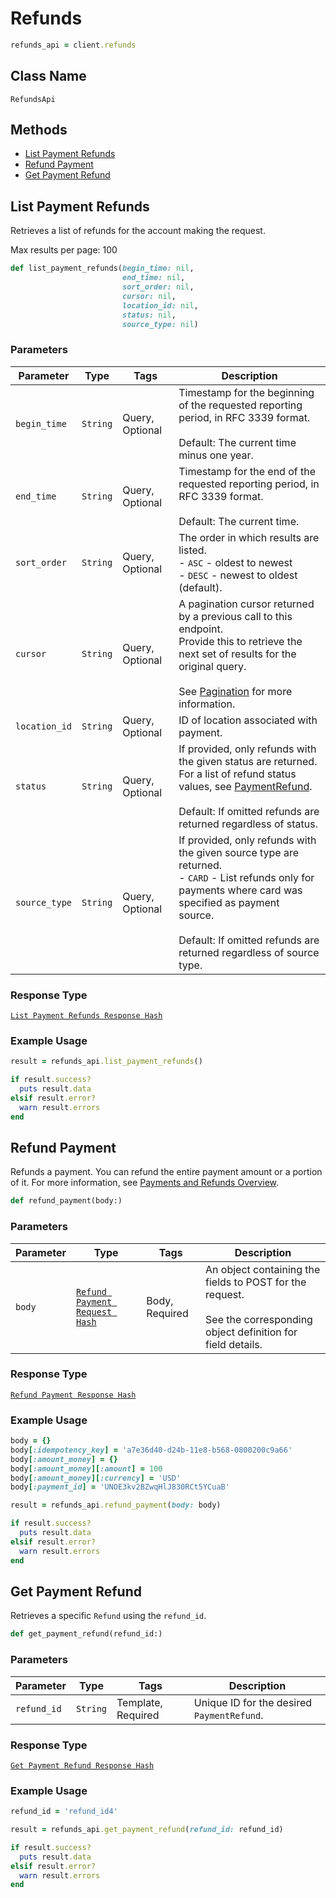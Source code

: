 # Refunds

```ruby
refunds_api = client.refunds
```

## Class Name

`RefundsApi`

## Methods

* [List Payment Refunds](/doc/refunds.md#list-payment-refunds)
* [Refund Payment](/doc/refunds.md#refund-payment)
* [Get Payment Refund](/doc/refunds.md#get-payment-refund)

## List Payment Refunds

Retrieves a list of refunds for the account making the request.

Max results per page: 100

```ruby
def list_payment_refunds(begin_time: nil,
                         end_time: nil,
                         sort_order: nil,
                         cursor: nil,
                         location_id: nil,
                         status: nil,
                         source_type: nil)
```

### Parameters

| Parameter | Type | Tags | Description |
|  --- | --- | --- | --- |
| `begin_time` | `String` | Query, Optional | Timestamp for the beginning of the requested reporting period, in RFC 3339 format.<br><br>Default: The current time minus one year. |
| `end_time` | `String` | Query, Optional | Timestamp for the end of the requested reporting period, in RFC 3339 format.<br><br>Default: The current time. |
| `sort_order` | `String` | Query, Optional | The order in which results are listed.<br>- `ASC` - oldest to newest<br>- `DESC` - newest to oldest (default). |
| `cursor` | `String` | Query, Optional | A pagination cursor returned by a previous call to this endpoint.<br>Provide this to retrieve the next set of results for the original query.<br><br>See [Pagination](/basics/api101/pagination) for more information. |
| `location_id` | `String` | Query, Optional | ID of location associated with payment. |
| `status` | `String` | Query, Optional | If provided, only refunds with the given status are returned. <br>For a list of refund status values, see [PaymentRefund](./models/payment-refund.md).<br><br>Default: If omitted refunds are returned regardless of status. |
| `source_type` | `String` | Query, Optional | If provided, only refunds with the given source type are returned. <br>- `CARD` - List refunds only for payments where card was specified as payment <br>source.<br><br>Default: If omitted refunds are returned regardless of source type. |

### Response Type

[`List Payment Refunds Response Hash`](/doc/models/list-payment-refunds-response.md)

### Example Usage

```ruby
result = refunds_api.list_payment_refunds()

if result.success?
  puts result.data
elsif result.error?
  warn result.errors
end
```

## Refund Payment

Refunds a payment. You can refund the entire payment amount or a 
portion of it. For more information, see 
[Payments and Refunds Overview](/payments-api/overview).

```ruby
def refund_payment(body:)
```

### Parameters

| Parameter | Type | Tags | Description |
|  --- | --- | --- | --- |
| `body` | [`Refund Payment Request Hash`](/doc/models/refund-payment-request.md) | Body, Required | An object containing the fields to POST for the request.<br><br>See the corresponding object definition for field details. |

### Response Type

[`Refund Payment Response Hash`](/doc/models/refund-payment-response.md)

### Example Usage

```ruby
body = {}
body[:idempotency_key] = 'a7e36d40-d24b-11e8-b568-0800200c9a66'
body[:amount_money] = {}
body[:amount_money][:amount] = 100
body[:amount_money][:currency] = 'USD'
body[:payment_id] = 'UNOE3kv2BZwqHlJ830RCt5YCuaB'

result = refunds_api.refund_payment(body: body)

if result.success?
  puts result.data
elsif result.error?
  warn result.errors
end
```

## Get Payment Refund

Retrieves a specific `Refund` using the `refund_id`.

```ruby
def get_payment_refund(refund_id:)
```

### Parameters

| Parameter | Type | Tags | Description |
|  --- | --- | --- | --- |
| `refund_id` | `String` | Template, Required | Unique ID for the desired `PaymentRefund`. |

### Response Type

[`Get Payment Refund Response Hash`](/doc/models/get-payment-refund-response.md)

### Example Usage

```ruby
refund_id = 'refund_id4'

result = refunds_api.get_payment_refund(refund_id: refund_id)

if result.success?
  puts result.data
elsif result.error?
  warn result.errors
end
```

